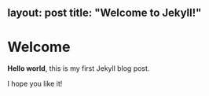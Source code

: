 layout: post
title:  "Welcome to Jekyll!"
---

# Welcome

**Hello world**, this is my first Jekyll blog post.

I hope you like it!
